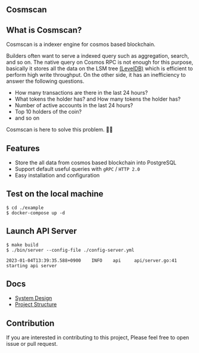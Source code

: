 ## Cosmscan
## What is Cosmscan?
Cosmscan is a indexer engine for cosmos based blockchain.

Builders often want to serve a indexed query such as aggregation, search, and so on.
The native query on Cosmos RPC is not enough for this purpose, basically it stores all the data on the LSM tree [(LevelDB)](https://github.com/google/leveldb) which is efficient to perform high write throughput.
On the other side, it has an inefficiency to answer the following questions.
- How many transactions are there in the last 24 hours?
- What tokens the holder has? and How many tokens the holder has?
- Number of active accounts in the last 24 hours?
- Top 10 holders of the coin?
- and so on

Cosmscan is here to solve this problem. 🚀🚀

## Features
- Store the all data from cosmos based blockchain into PostgreSQL
- Support default useful queries with `gRPC` / `HTTP 2.0`
- Easy installation and configuration

## Test on the local machine
```shell
$ cd ./example
$ docker-compose up -d 
```

## Launch API Server
```shell
$ make build
$ ./bin/server --config-file ./config-server.yml

2023-01-04T13:39:35.588+0900    INFO    api     api/server.go:41        starting api server
```

## Docs
- [System Design](./docs/design.md)
- [Project Structure](./docs/project_structure.md)

## Contribution
If you are interested in contributing to this project,
Please feel free to open issue or pull request.

